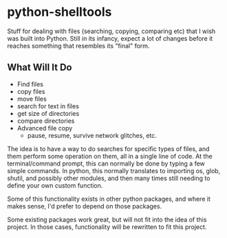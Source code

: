 python-shelltools
=================

Stuff for dealing with files (searching, copying, comparing etc) that I wish was built into Python. Still in its infancy, expect a lot of changes before it reaches something that resembles its "final" form.

What Will It Do
-------------------
* Find files
* copy files
* move files
* search for text in files
* get size of directories
* compare directories
* Advanced file copy
   *  pause, resume, survive network glitches, etc.

The idea is to have a way to do searches for specific types of files, and them perform some operation on them, all in a single line of code. At the terminal/command prompt, this can normally be done by typing a few simple commands. In python, this normally translates to importing os, glob, shutil, and possibly other modules, and then many times still needing to define your own custom function.

Some of this functionality exists in other python packages, and where it makes sense, I'd prefer to depend on those packages.

Some existing packages work great, but will not fit into the idea of this project. In those cases, functionality will be rewritten to fit this project.